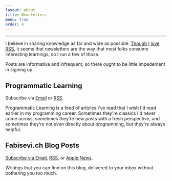 ```yaml
---
layout: about
title: Newsletters
menu: true
order: 4
---
```


---

I believe in sharing knowledge as far and wide as possible. [Though](https://twitter.com/mergesort/status/929761136827928576) [I](https://twitter.com/mergesort/status/922089281258184705) [love](https://twitter.com/mergesort/status/929152992888188934) [RSS](https://twitter.com/mergesort/status/959087029983285248), it seems that newsletters are the way that most folks consume interesting learnings, so I run a few of those.

Posts are informative and infrequent, so there ought to be little impedement in signing up.

## Programmatic Learning

Subscribe via [Email](https://mailchi.mp/f0df17ad2511/programmatic-learning) or [RSS](http://feeds.pinboard.in/rss/u:mergesort/t:learn-programming/).

Programmatic Learning is a feed of articles I've read that I wish I'd read earlier in my programming career. Sometimes they're classics I'd never come across, sometimes they're new posts with a fresh perspective, and sometimes they're not even directly about programming, but they're always helpful.

## Fabisevi.ch Blog Posts

[Subscribe via Email](https://mailchi.mp/3237be1819ae/fabisevich-blog-posts), [RSS](https://fabisevi.ch/feed.xml), or [Apple News](https://apple.news/TtYZOZiL6RLurz0Tr8Pr21A).

Writings that you can find on this blog, delivered to your inbox without bothering you too much.